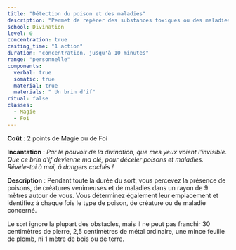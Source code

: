 ```yaml
---
title: "Détection du poison et des maladies"
description: "Permet de repérer des substances toxiques ou des maladies"
school: Divination
level: 0
concentration: true
casting_time: "1 action"
duration: "concentration, jusqu'à 10 minutes"
range: "personnelle"
components:
  verbal: true
  somatic: true
  material: true
  materials: " Un brin d'if"
ritual: false
classes:
  - Magie
  - Foi
---
```

**Coût** : 2 points de Magie ou de Foi  

**Incantation** : *Par le pouvoir de la divination, que mes yeux voient l'invisible.*    
*Que ce brin d'if devienne ma clé, pour déceler poisons et maladies.*    
*Révèle-toi à moi, ô dangers cachés !*   

**Description** : Pendant toute la durée du sort, vous percevez la présence de poisons, de créatures venimeuses et de maladies dans un rayon de 9 mètres autour de vous. Vous déterminez également leur emplacement et identifiez à chaque fois le type de poison, de créature ou de maladie concerné.  

Le sort ignore la plupart des obstacles, mais il ne peut pas franchir 30 centimètres de pierre, 2,5 centimètres de métal ordinaire, une mince feuille de plomb, ni 1 mètre de bois ou de terre.  
